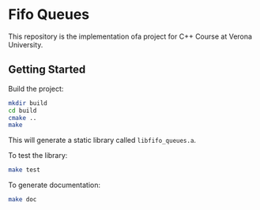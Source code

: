 # Fifo Queues #

This repository is the implementation ofa project 
for C++ Course at Verona University.

## Getting Started ##
Build the project:

```bash
mkdir build
cd build
cmake ..
make
```

This will generate a static library called `libfifo_queues.a`.

To test the library:
```bash
make test
```

To generate documentation:
```bash
make doc
```

